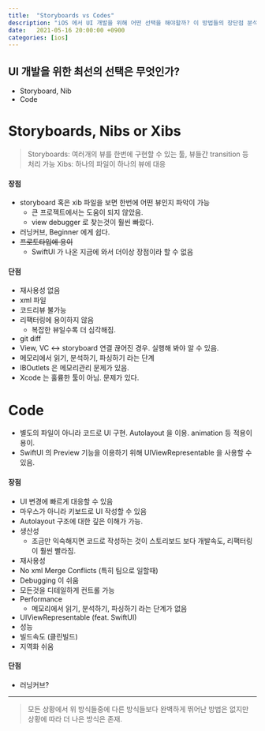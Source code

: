 ```yaml
---
title:  "Storyboards vs Codes"
description: "iOS 에서 UI 개발을 위해 어떤 선택을 해야할까? 이 방법들의 장단점 분석"
date:   2021-05-16 20:00:00 +0900
categories: [ios]
---
```




## UI 개발을 위한 최선의 선택은 무엇인가?

- Storyboard, Nib
- Code


# Storyboards, Nibs or Xibs

> Storyboards: 여러개의 뷰를 한번에 구현할 수 있는 툴, 뷰들간 transition 등 처리 가능
> Xibs: 하나의 파일이 하나의 뷰에 대응

#### 장점

- storyboard 혹은 xib 파일을 보면 한번에 어떤 뷰인지 파악이 가능
  - 큰 프로젝트에서는 도움이 되지 않았음.
  - view debugger 로 찾는것이 훨씬 빠랐다.
- 러닝커브, Beginner 에게 쉽다.
- ~~프로토타입에 용이~~
  - SwiftUI 가 나온 지금에 와서 더이상 장점이라 할 수 없음

#### 단점

- 재사용성 없음
- xml 파일
- 코드리뷰 불가능
- 리팩터링에 용이하지 않음
  - 복잡한 뷰일수록 더 심각해짐.
- git diff
- View, VC <-> storyboard 연결 끊어진 경우. 실행해 봐야 알 수 있음.
- 메모리에서 읽기, 분석하기, 파싱하기 라는 단계
- IBOutlets 은 메모리관리 문제가 있음.
- Xcode 는 훌륭한 툴이 아님. 문제가 있다.

# Code

- 별도의 파일이 아니라 코드로 UI 구현. Autolayout 을 이용. animation 등 적용이 용이.
- SwiftUI 의 Preview 기능을 이용하기 위해 UIViewRepresentable 을 사용할 수 있음.


#### 장점

- UI 변경에 빠르게 대응할 수 있음
- 마우스가 아니라 키보드로 UI 작성할 수 있음
- Autolayout 구조에 대한 깊은 이해가 가능.
- 생산성
  - 조금만 익숙해지면 코드로 작성하는 것이 스토리보드 보다 개발속도, 리팩터링이 훨씬 빨라짐.
- 재사용성
- No xml Merge Conflicts (특히 팀으로 일할때)
- Debugging 이 쉬움
- 모든것을 디테일하게 컨트롤 가능
- Performance
  - 메모리에서 읽기, 분석하기, 파싱하기 라는 단계가 없음
- UIViewRepresentable (feat. SwiftUI)
- 성능
- 빌드속도 (클린빌드)
- 지역화 쉬움

#### 단점

- 러닝커브?

--- 

> 모든 상황에서 위 방식들중에 다른 방식들보다 완벽하게 뛰어난 방법은 없지만 상황에 따라 더 나은 방식은 존재.